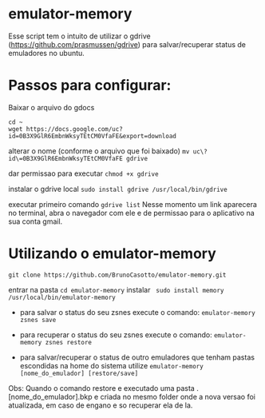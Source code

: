 # emulator-memory
Esse script tem o intuito de utilizar o gdrive (https://github.com/prasmussen/gdrive) para salvar/recuperar status de emuladores no ubuntu.

# Passos para configurar:
Baixar o arquivo do gdocs
``` 
cd ~
wget https://docs.google.com/uc?id=0B3X9GlR6EmbnWksyTEtCM0VfaFE&export=download
```

alterar o nome (conforme o arquivo que foi baixado)
```mv uc\?id\=0B3X9GlR6EmbnWksyTEtCM0VfaFE gdrive```

dar permissao para executar
```chmod +x gdrive```

instalar o gdrive local
```sudo install gdrive /usr/local/bin/gdrive```

executar primeiro comando
```gdrive list```
Nesse momento um link aparecera no terminal, abra o navegador com ele e de permissao para o aplicativo na sua conta gmail.

# Utilizando o emulator-memory
```git clone https://github.com/BrunoCasotto/emulator-memory.git```

entrar na pasta
``cd emulator-memory``
instalar
``` sudo install memory /usr/local/bin/emulator-memory```

* para salvar o status do seu zsnes execute o comando:
``` emulator-memory zsnes save ```

* para recuperar o status do seu zsnes execute o comando:
``` emulator-memory zsnes restore ```

* para salvar/recuperar o status de outro emuladores que tenham pastas escondidas na home do sistema utilize
``` emulator-memory [nome_do_emulador] [restore/save] ```

Obs: Quando o comando restore e executado uma pasta .[nome_do_emulador].bkp e criada no mesmo folder onde a nova versao foi atualizada, em caso de engano e so recuperar ela de la.

